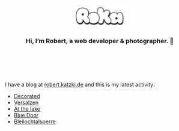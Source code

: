 <div align="center">
  <br>
  <br>
  <br>
  <br>
  <a href="https://robert.katzki.de/">
    <img width="140" src="https://github.com/ro-ka/ro-ka/blob/master/logo.svg" alt="Roka">
  </a>
  <br>
  <h3>Hi, I’m Robert, a web developer & photographer. 👋</h3>
 
  <br>
  <br>
  <br>
  <br>
</div>

I have a blog at [robert.katzki.de](https://robert.katzki.de/) and this is my latest activity:
<!-- BLOG-POST-LIST:START -->
- [Decorated](https://robert.katzki.de/photos/2025/decorated)
- [Versalzen](https://robert.katzki.de/photos/2025/versalzen)
- [At the lake](https://robert.katzki.de/photos/2025/at-the-lake)
- [Blue Door](https://robert.katzki.de/photos/2025/blue-door)
- [Bleilochtalsperre](https://robert.katzki.de/photos/2025/bleilochtalsperre)
<!-- BLOG-POST-LIST:END -->
